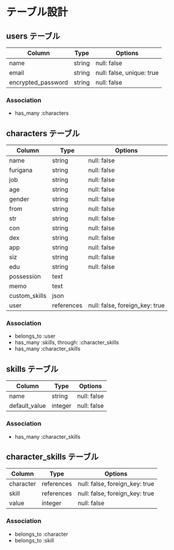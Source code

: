 # テーブル設計

## users テーブル

| Column              | Type   | Options     |
| ------------------- | ------ | ----------- |
| name                | string | null: false |
| email               | string | null: false, unique: true |
| encrypted_password  | string | null: false |

### Association

- has_many :characters

## characters テーブル

| Column        | Type       | Options     |
| ------------- | ---------- | ----------- |
| name          | string     | null: false |
| furigana      | string     | null: false |
| job           | string     | null: false |
| age           | string     | null: false |
| gender        | string     | null: false |
| from          | string     | null: false |
| str           | string     | null: false |
| con           | string     | null: false |
| dex           | string     | null: false |
| app           | string     | null: false |
| siz           | string     | null: false |
| edu           | string     | null: false |
| possession    | text       |             |
| memo          | text       |             |
| custom_skills | json       |             |
| user          | references | null: false, foreign_key: true |

### Association

- belongs_to :user
- has_many :skills, through: :character_skills
- has_many :character_skills

## skills テーブル

| Column        | Type       | Options     |
| ------------- | ---------- | ----------- |
| name          | string     | null: false |
| default_value | integer    | null: false |

### Association

- has_many :character_skills

## character_skills テーブル

| Column        | Type       | Options     |
| ------------- | ---------- | ----------- |
| character     | references | null: false, foreign_key: true |
| skill         | references | null: false, foreign_key: true |
| value         | integer    | null: false |

### Association

- belongs_to :character
- belongs_to :skill